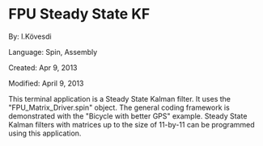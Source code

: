 # FPU Steady State KF

By: I.Kövesdi

Language: Spin, Assembly

Created: Apr 9, 2013

Modified: April 9, 2013

This terminal application is a Steady State Kalman filter. It uses the "FPU\_Matrix\_Driver.spin" object. The general coding framework is demonstrated with the "Bicycle with better GPS" example. Steady State Kalman filters with matrices up to the size of 11-by-11 can be programmed using this application.
